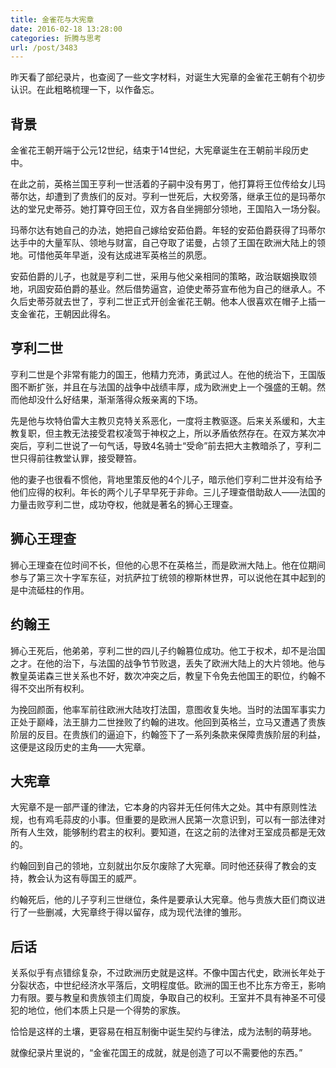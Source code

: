 ```yaml
---
title: 金雀花与大宪章
date: 2016-02-18 13:28:00
categories: 折腾与思考
url: /post/3483
---
```


昨天看了部纪录片，也查阅了一些文字材料，对诞生大宪章的金雀花王朝有个初步认识。在此粗略梳理一下，以作备忘。

## 背景

金雀花王朝开端于公元12世纪，结束于14世纪，大宪章诞生在王朝前半段历史中。

在此之前，英格兰国王亨利一世活着的子嗣中没有男丁，他打算将王位传给女儿玛蒂尔达，却遭到了贵族们的反对。亨利一世死后，大权旁落，继承王位的是玛蒂尔达的堂兄史蒂芬。她打算夺回王位，双方各自坐拥部分领地，王国陷入一场分裂。

玛蒂尔达有她自己的办法，她把自己嫁给安茹伯爵。年轻的安茹伯爵获得了玛蒂尔达手中的大量军队、领地与财富，自己夺取了诺曼，占领了王国在欧洲大陆上的领地。可惜他英年早逝，没有达成进军英格兰的夙愿。

安茹伯爵的儿子，也就是亨利二世，采用与他父亲相同的策略，政治联姻换取领地，巩固安茹伯爵的基业。然后借势逼宫，迫使史蒂芬宣布他为自己的继承人。不久后史蒂芬就去世了，亨利二世正式开创金雀花王朝。他本人很喜欢在帽子上插一支金雀花，王朝因此得名。

## 亨利二世

亨利二世是个非常有能力的国王，他精力充沛，勇武过人。在他的统治下，王国版图不断扩张，并且在与法国的战争中战绩丰厚，成为欧洲史上一个强盛的王朝。然而他却没什么好结果，渐渐落得众叛亲离的下场。

先是他与坎特伯雷大主教贝克特关系恶化，一度将主教驱逐。后来关系缓和，大主教复职，但主教无法接受君权凌驾于神权之上，所以矛盾依然存在。在双方某次冲突后，亨利二世说了一句气话，导致4名骑士“受命”前去把大主教暗杀了，亨利二世只得前往教堂认罪，接受鞭笞。

他的妻子也很看不惯他，背地里策反他的4个儿子，暗示他们亨利二世并没有给予他们应得的权利。年长的两个儿子早早死于非命。三儿子理查借助敌人——法国的力量击败亨利二世，成功夺权，他就是著名的狮心王理查。

## 狮心王理查

狮心王理查在位时间不长，但他的心思不在英格兰，而是欧洲大陆上。他在位期间参与了第三次十字军东征，对抗萨拉丁统领的穆斯林世界，可以说他在其中起到的是中流砥柱的作用。

## 约翰王

狮心王死后，他弟弟，亨利二世的四儿子约翰篡位成功。他工于权术，却不是治国之才。在他的治下，与法国的战争节节败退，丢失了欧洲大陆上的大片领地。他与教皇英诺森三世关系也不好，数次冲突之后，教皇下令免去他国王的职位，约翰不得不交出所有权利。

为挽回颜面，他率军前往欧洲大陆攻打法国，意图收复失地。当时的法国军事实力正处于巅峰，法王腓力二世挫败了约翰的进攻。他回到英格兰，立马又遭遇了贵族阶层的反目。在贵族们的逼迫下，约翰签下了一系列条款来保障贵族阶层的利益，这便是这段历史的主角——大宪章。

## 大宪章

大宪章不是一部严谨的律法，它本身的内容并无任何伟大之处。其中有原则性法规，也有鸡毛蒜皮的小事。但重要的是欧洲人民第一次意识到，可以有一部法律对所有人生效，能够制约君主的权利。要知道，在这之前的法律对王室成员都是无效的。

约翰回到自己的领地，立刻就出尔反尔废除了大宪章。同时他还获得了教会的支持，教会认为这有辱国王的威严。

约翰死后，他的儿子亨利三世继位，条件是要承认大宪章。他与贵族大臣们商议进行了一些删减，大宪章终于得以留存，成为现代法律的雏形。

## 后话

关系似乎有点错综复杂，不过欧洲历史就是这样。不像中国古代史，欧洲长年处于分裂状态，中世纪经济水平落后，文明程度低。欧洲的国王也不比东方帝王，影响力有限。要与教皇和贵族领主们周旋，争取自己的权利。王室并不具有神圣不可侵犯的地位，他们本质上只是一个得势的家族。

恰恰是这样的土壤，更容易在相互制衡中诞生契约与律法，成为法制的萌芽地。

就像纪录片里说的，“金雀花国王的成就，就是创造了可以不需要他的东西。”